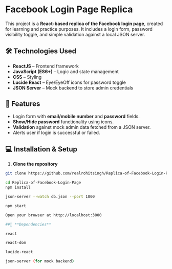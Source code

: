 # Facebook Login Page Replica

This project is a **React-based replica of the Facebook login page**, created for learning and practice purposes. It includes a login form, password visibility toggle, and simple validation against a local JSON server.

## 🛠 Technologies Used

- **ReactJS** – Frontend framework
- **JavaScript (ES6+)** – Logic and state management
- **CSS** – Styling
- **Lucide React** – Eye/EyeOff icons for password toggle
- **JSON Server** – Mock backend to store admin credentials

## 🚀 Features

- Login form with **email/mobile number** and **password** fields.
- **Show/Hide password** functionality using icons.
- **Validation** against mock admin data fetched from a JSON server.
- Alerts user if login is successful or failed.

## 💻 Installation & Setup

1. **Clone the repository**

```bash
git clone https://github.com/realrohitsingh/Replica-of-Facebook-Login-Page.git

cd Replica-of-Facebook-Login-Page
npm install

json-server --watch db.json --port 1000

npm start

Open your browser at http://localhost:3000

##🔗 **Dependencies**

react

react-dom

lucide-react

json-server (for mock backend)
